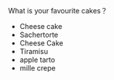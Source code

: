  What is your favourite cakes？
- Cheese cake
- Sachertorte
- Cheese Cake
- Tiramisu
- apple tarto
- mille crepe
